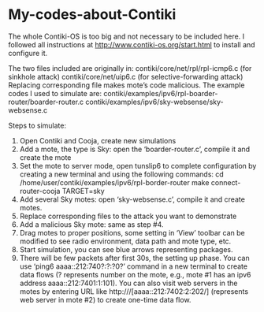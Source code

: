 My-codes-about-Contiki
======================

The whole Contiki-OS is too big and not necessary to be included here. I followed all instructions at http://www.contiki-os.org/start.html to install and configure it.

The two files included are originally in:
    contiki/core/net/rpl/rpl-icmp6.c (for sinkhole attack) 
    contiki/core/net/uip6.c (for selective-forwarding attack)
Replacing corresponding file makes mote’s code malicious. The example codes I used to simulate are:
    contiki/examples/ipv6/rpl-boarder-router/boarder-router.c 
    contiki/examples/ipv6/sky-websense/sky-websense.c

Steps to simulate:

1. Open Contiki and Cooja, create new simulations
2. Add a mote, the type is Sky: open the ‘boarder-router.c’, compile it and create the mote
3. Set the mote to server mode, open tunslip6 to complete configuration by creating a new terminal and using the following commands:
    cd /home/user/contiki/examples/ipv6/rpl-border-router
    make connect-router-cooja TARGET=sky
4. Add several Sky motes: open ‘sky-websense.c’, compile it and create motes.
5. Replace corresponding files to the attack you want to demonstrate
6. Add a malicious Sky mote: same as step #4.
7. Drag motes to proper positions, some setting in ‘View’ toolbar  can be modified to see radio environment, data path and mote type, etc.
8. Start simulation, you can see blue arrows representing packages.
9. There will be few packets after first 30s, the setting up phase. You can use ‘ping6 aaaa::212:740?:?:?0?’ command in a new terminal to create data flows (? represents number on the mote, e.g., mote #1 has an ipv6 address aaaa::212:7401:1:101). You can also visit web servers in the motes by entering URL like http:///[aaaa::212:7402:2:202/]  (represents web server in mote #2) to create one-time data flow.

